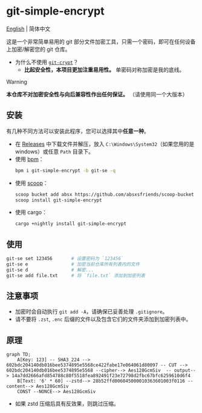 # git-simple-encrypt

[English](../README.md) | 简体中文

这是一个非常简单易用的 git 部分文件加密工具，只需一个密码，即可在任何设备上加密/解密您的 git 仓库。

- 为什么不使用 [`git-crypt`](https://github.com/AGWA/git-crypt)？
  - **比起安全性，本项目更加注重易用性。** 单密码对称加密是我的底线。

> [!WARNING]  
> **本仓库不对加密安全性与向后兼容性作出任何保证。** （请使用同一个大版本）

## 安装

有几种不同方法可以安装此程序，您可以选择其中**任意一种**。

- 在 [Releases](https://github.com/lxl66566/git-simple-encrypt/releases) 中下载文件并解压，放入 `C:\Windows\System32`（如果您用的是 windows）或任意 `Path` 目录下。
- 使用 [bpm](https://github.com/lxl66566/bpm)：
  ```sh
  bpm i git-simple-encrypt -b git-se -q
  ```
- 使用 [scoop](https://scoop.sh/)：
  ```sh
  scoop bucket add absx https://github.com/absxsfriends/scoop-bucket
  scoop install git-simple-encrypt
  ```
- 使用 cargo：
  ```sh
  cargo +nightly install git-simple-encrypt
  ```

## 使用

```sh
git-se set 123456       # 设置密码为 `123456`
git-se e                # 加密当前仓库所有列表内的文件
git-se d                # 解密...
git-se add file.txt     # 将 `file.txt` 添加到加密列表
```

## 注意事项

- 加密时会自动执行 `git add -A`，请确保已妥善处理 `.gitignore`。
- 请不要将 `.zst`, `.enc` 后缀的文件以及包含它们的文件夹添加到加密列表中。

## 原理

```mermaid
graph TD;
    A[Key: 123] -- SHA3_224 --> 602bdc204140db016bee5374895e5568ce422fabe17e064061d80097 -- CUT --> 602bdc204140db016bee5374895e5568 --cipher--> Aes128GcmSiv  -- output--> 14a7dd2666afd854788c80f5518fea892491f23e72798d2fbc67bfc6259610d6f4
    B[Text: '6' * 60] --zstd--> 28b52ffd006045000010363601003f0116 --content--> Aes128GcmSiv
    CONST --NONCE--> Aes128GcmSiv
```

- 如果 zstd 压缩后具有反效果，则跳过压缩。
